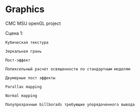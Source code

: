 # Graphics
CMC MSU openGL project 



Сцена 1:
   
    Кубическая текстура 
    
    Зеркальная грань
   
    Пост-эффект 
    
    Попиксельный расчет освещенности по стандартным моделям
    
    Двумерные пост эффекты
    
    Parallax mapping
    
    Normal mapping
    
    Полупрозрачные billborads требующие упорядоченного вывода 
